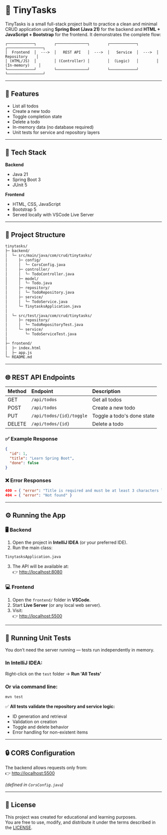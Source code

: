 # 🧩 TinyTasks

TinyTasks is a small full-stack project built to practice a clean and minimal CRUD application using **Spring Boot (Java 21)** for the backend and **HTML + JavaScript + Bootstrap** for the frontend.
It demonstrates the complete flow: 

```text
┌────────────┐        ┌──────────────┐        ┌────────────┐        ┌────────────────┐
│  Frontend  │  --->  │   REST API   │  --->  │   Service  │  --->  │  Repository    │
│ (HTML/JS)  │        │ (Controller) │        │  (Logic)   │        │ (In-memory)    │
└────────────┘        └──────────────┘        └────────────┘        └────────────────┘
```

---

## 🚀 Features

- List all todos
- Create a new todo
- Toggle completion state
- Delete a todo
- In-memory data (no database required)
- Unit tests for service and repository layers

---

## 🧠 Tech Stack

**Backend**
- Java 21
- Spring Boot 3
- JUnit 5

**Frontend**
- HTML, CSS, JavaScript
- Bootstrap 5
- Served locally with VSCode Live Server

---

## 📁 Project Structure
```bash
tinytasks/
├─ backend/
│  └─ src/main/java/com/crud/tinytasks/
│     ├─ config/
│     │  └─ CorsConfig.java
│     ├─ controller/
│     │  └─ TodoController.java
│     ├─ model/
│     │  └─ Todo.java
│     ├─ repository/
│     │  └─ TodoRepository.java
│     ├─ service/
│     │  └─ TodoService.java
│     └─ TinytasksApplication.java
│
│  └─ src/test/java/com/crud/tinytasks/
│     ├─ repository/
│     │  └─ TodoRepositoryTest.java
│     └─ service/
│        └─ TodoServiceTest.java
│
├─ frontend/
│  ├─ index.html
│  ├─ app.js
└─ README.md
```

---

## 🌐 REST API Endpoints

| Method | Endpoint | Description |
|:-------|:----------|:-------------|
| GET | `/api/todos` | Get all todos |
| POST | `/api/todos` | Create a new todo |
| PUT | `/api/todos/{id}/toggle` | Toggle a todo's done state |
| DELETE | `/api/todos/{id}` | Delete a todo |

### ✅ Example Response
```json
{
  "id": 1,
  "title": "Learn Spring Boot",
  "done": false
}
```

### ❌ Error Responses
```json
400 → { "error": "Title is required and must be at least 3 characters long" }
404 → { "error": "Not found" }
```

---

## ⚙️ Running the App

### 🖥️ Backend

1. Open the project in **IntelliJ IDEA** (or your preferred IDE).
2. Run the main class:
```bash
TinytasksApplication.java
```
3. The API will be available at:  
   👉 [http://localhost:8080](http://localhost:8080)

### 💻 Frontend

1. Open the `frontend/` folder in **VSCode**.
2. Start **Live Server** (or any local web server).
3. Visit:  
   👉 [http://localhost:5500](http://localhost:5500)

---

## 🧪 Running Unit Tests

You don’t need the server running — tests run independently in memory.

### In IntelliJ IDEA:
Right-click on the `test` folder → **Run 'All Tests'**

### Or via command line:
```bash
mvn test
```

✅ **All tests validate the repository and service logic:**

- ID generation and retrieval
- Validation on creation
- Toggle and delete behavior
- Error handling for non-existent items

---

## 🔒 CORS Configuration

The backend allows requests only from:  
👉 [http://localhost:5500](http://localhost:5500)

*(defined in `CorsConfig.java`)*

---

## 📄 License

This project was created for educational and learning purposes.  
You are free to use, modify, and distribute it under the terms described in the [LICENSE](./LICENSE).
